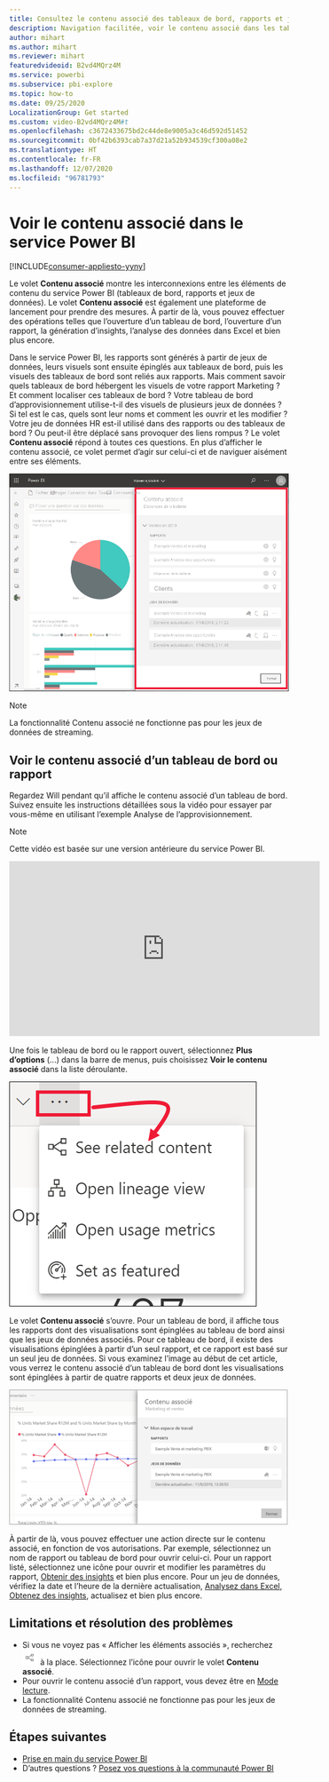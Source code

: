 ```yaml
---
title: Consultez le contenu associé des tableaux de bord, rapports et jeux de données
description: Navigation facilitée, voir le contenu associé dans les tableaux de bord, rapports et jeux de données
author: mihart
ms.author: mihart
ms.reviewer: mihart
featuredvideoid: B2vd4MQrz4M
ms.service: powerbi
ms.subservice: pbi-explore
ms.topic: how-to
ms.date: 09/25/2020
LocalizationGroup: Get started
ms.custom: video-B2vd4MQrz4M#t
ms.openlocfilehash: c3672433675bd2c44de8e9005a3c46d592d51452
ms.sourcegitcommit: 0bf42b6393cab7a37d21a52b934539cf300a08e2
ms.translationtype: HT
ms.contentlocale: fr-FR
ms.lasthandoff: 12/07/2020
ms.locfileid: "96781793"
---
```

# <a name="see-related-content-in-the-power-bi-service"></a>Voir le contenu associé dans le service Power BI

[!INCLUDE[consumer-appliesto-yyny](../includes/consumer-appliesto-yyny.md)]


Le volet **Contenu associé** montre les interconnexions entre les éléments de contenu du service Power BI (tableaux de bord, rapports et jeux de données). Le volet **Contenu associé** est également une plateforme de lancement pour prendre des mesures. À partir de là, vous pouvez effectuer des opérations telles que l’ouverture d’un tableau de bord, l’ouverture d’un rapport, la génération d’insights, l’analyse des données dans Excel et bien plus encore.  

Dans le service Power BI, les rapports sont générés à partir de jeux de données, leurs visuels sont ensuite épinglés aux tableaux de bord, puis les visuels des tableaux de bord sont reliés aux rapports. Mais comment savoir quels tableaux de bord hébergent les visuels de votre rapport Marketing ? Et comment localiser ces tableaux de bord ? Votre tableau de bord d’approvisionnement utilise-t-il des visuels de plusieurs jeux de données ? Si tel est le cas, quels sont leur noms et comment les ouvrir et les modifier ? Votre jeu de données HR est-il utilisé dans des rapports ou des tableaux de bord ? Ou peut-il être déplacé sans provoquer des liens rompus ? Le volet **Contenu associé** répond à toutes ces questions.  En plus d’afficher le contenu associé, ce volet permet d’agir sur celui-ci et de naviguer aisément entre ses éléments.

![contenu associé](./media/end-user-related/power-bi-see-related-pane.png)

> [!NOTE]
> La fonctionnalité Contenu associé ne fonctionne pas pour les jeux de données de streaming.
> 
> 

## <a name="see-related-content-for-a-dashboard-or-report"></a>Voir le contenu associé d’un tableau de bord ou rapport
Regardez Will pendant qu’il affiche le contenu associé d’un tableau de bord. Suivez ensuite les instructions détaillées sous la vidéo pour essayer par vous-même en utilisant l’exemple Analyse de l’approvisionnement.

> [!NOTE]
> Cette vidéo est basée sur une version antérieure du service Power BI. 

<iframe width="560" height="315" src="https://www.youtube.com/embed/B2vd4MQrz4M#t=3m05s" frameborder="0" allowfullscreen></iframe>

Une fois le tableau de bord ou le rapport ouvert, sélectionnez **Plus d’options** (...) dans la barre de menus, puis choisissez **Voir le contenu associé** dans la liste déroulante.

![Liste déroulante d’ellipses](./media/end-user-related/power-bi-see-related.png)

Le volet **Contenu associé** s’ouvre. Pour un tableau de bord, il affiche tous les rapports dont des visualisations sont épinglées au tableau de bord ainsi que les jeux de données associés. Pour ce tableau de bord, il existe des visualisations épinglées à partir d’un seul rapport, et ce rapport est basé sur un seul jeu de données. Si vous examinez l’image au début de cet article, vous verrez le contenu associé d’un tableau de bord dont les visualisations sont épinglées à partir de quatre rapports et deux jeux de données.

![Volet Contenu associé](./media/end-user-related/power-bi-view-related-dashboard.png)

À partir de là, vous pouvez effectuer une action directe sur le contenu associé, en fonction de vos autorisations.  Par exemple, sélectionnez un nom de rapport ou tableau de bord pour ouvrir celui-ci.  Pour un rapport listé, sélectionnez une icône pour ouvrir et modifier les paramètres du rapport, [Obtenir des insights](end-user-insights.md) et bien plus encore. Pour un jeu de données, vérifiez la date et l’heure de la dernière actualisation, [Analysez dans Excel](../collaborate-share/service-analyze-in-excel.md), [Obtenez des insights](end-user-insights.md), actualisez et bien plus encore.  



<!-- ## See related content for a dataset
You'll need at least *view* permissions to a dataset to open the **Related content** pane. In this example, we're using the [Procurement Analysis sample](../create-reports/sample-procurement.md).

From the nav pane, locate the **Workspaces** heading and select a workspace from the list. If you have content in a workspace, it will display in the canvas to the right. 

![workspaces in nav pane](./media/end-user-related/power-bi-workspace.png)


In a workspace, select the **Datasets** tab and locate the **See related** icon ![See related icon](./media/end-user-related/power-bi-view-related-icon-new.png).

![Datasets tab](./media/end-user-related/power-bi-related-dataset.png)

Select the icon to open the **Related content** pane.

![Related content pane opens on top of Power BI content view](media/end-user-related/power-bi-dataset.png)

From here, you can take direct action on the related content. For example, select a dashboard or report name to open it.  For any dashboard in the list, select an icon to [share the dashboard with others](../collaborate-share/service-share-dashboards.md) or to open the **Settings** window for the dashboard. For a report, select an icon to [analyze in Excel](../collaborate-share/service-analyze-in-excel.md), [rename](../create-reports/service-rename.md), or [get insights](end-user-insights.md).  -->

## <a name="limitations-and-troubleshooting"></a>Limitations et résolution des problèmes
* Si vous ne voyez pas « Afficher les éléments associés », recherchez ![l’icône associée](./media/end-user-related/power-bi-view-related-icon-new.png) à la place. Sélectionnez l’icône pour ouvrir le volet **Contenu associé**.
* Pour ouvrir le contenu associé d’un rapport, vous devez être en [Mode lecture](end-user-reading-view.md).
* La fonctionnalité Contenu associé ne fonctionne pas pour les jeux de données de streaming.

## <a name="next-steps"></a>Étapes suivantes
* [Prise en main du service Power BI](../fundamentals/service-get-started.md)
* D’autres questions ? [Posez vos questions à la communauté Power BI](https://community.powerbi.com/)
